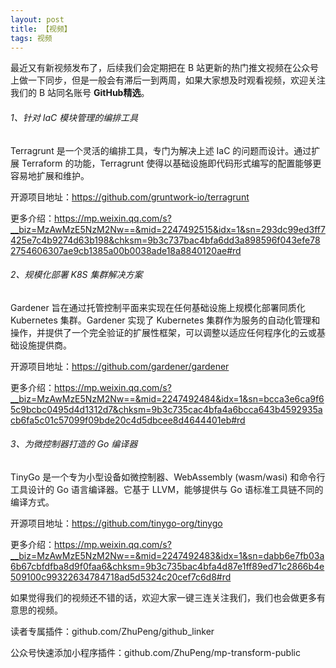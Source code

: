 ```yaml
---
layout: post
title: 【视频】
tags: 视频
---
```


最近又有新视频发布了，后续我们会定期把在 B 站更新的热门推文视频在公众号上做一下同步，但是一般会有滞后一到两周，如果大家想及时观看视频，欢迎关注我们的 B 站同名账号 **GitHub精选**。

######  1、针对 IaC 模块管理的编排工具

Terragrunt 是一个灵活的编排工具，专门为解决上述 IaC 的问题而设计。通过扩展 Terraform 的功能，Terragrunt 使得以基础设施即代码形式编写的配置能够更容易地扩展和维护。

开源项目地址：https://github.com/gruntwork-io/terragrunt

更多介绍：https://mp.weixin.qq.com/s?__biz=MzAwMzE5NzM2Nw==&mid=2247492515&idx=1&sn=293dc99ed3ff7425e7c4b9274d63b198&chksm=9b3c737bac4bfa6dd3a898596f043efe782754606307ae9cb1385a00b0038ade18a8840120ae#rd

###### 2、规模化部署 K8S 集群解决方案

Gardener 旨在通过托管控制平面来实现在任何基础设施上规模化部署同质化 Kubernetes 集群。Gardener 实现了 Kubernetes 集群作为服务的自动化管理和操作，并提供了一个完全验证的扩展性框架，可以调整以适应任何程序化的云或基础设施提供商。

开源项目地址：https://github.com/gardener/gardener

更多介绍：https://mp.weixin.qq.com/s?__biz=MzAwMzE5NzM2Nw==&mid=2247492484&idx=1&sn=bcca3e6ca9f65c9bcbc0495d4d1312d7&chksm=9b3c735cac4bfa4a6bcca643b4592935acb6fa5c01c57099f09bde20c4d5dbcee8d4644401eb#rd

###### 3、为微控制器打造的 Go 编译器

TinyGo 是一个专为小型设备如微控制器、WebAssembly (wasm/wasi) 和命令行工具设计的 Go 语言编译器。它基于 LLVM，能够提供与 Go 语标准工具链不同的编译方式。

开源项目地址：https://github.com/tinygo-org/tinygo

更多介绍：https://mp.weixin.qq.com/s?__biz=MzAwMzE5NzM2Nw==&mid=2247492483&idx=1&sn=dabb6e7fb03a6b67cbfdfba8d9f0faa6&chksm=9b3c735bac4bfa4d87e1ff89ed71c2866b4e509100c99322634784718ad5d5324c20cef7c6d8#rd

如果觉得我们的视频还不错的话，欢迎大家一键三连关注我们，我们也会做更多有意思的视频。

读者专属插件：github.com/ZhuPeng/github_linker

公众号快速添加小程序插件：github.com/ZhuPeng/mp-transform-public
